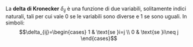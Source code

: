 La **delta di Kronecker** $\delta_{ij}$ è una funzione di due variabili, solitamente indici naturali, tali per cui vale 0 se le variabili sono diverse e 1 se sono uguali. In simboli:
$$\delta_{ij}=\begin{cases}
1 & \text{se }i=j \\
0 & \text{se }i\neq j
\end{cases}$$
